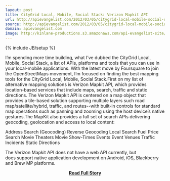 ```yaml
---
layout: post
title: CityGrid Local, Mobile, Social Stack: Verizon Mapkit API
url: http://apievangelist.com/2012/03/05/citygrid-local-mobile-social-stack-verizon-mapkit-api/
source: http://apievangelist.com/2012/03/05/citygrid-local-mobile-social-stack-verizon-mapkit-api/
domain: apievangelist.com
image: http://kinlane-productions.s3.amazonaws.com/api-evangelist-site/blog/verizon-logo.jpg
---
```

{% include JB/setup %}<p>I&rsquo;m spending more time building, what I&rsquo;ve dubbed the&nbsp;CityGrid Local, Mobile, Social Stack, a list of APIs, platforms and tools that you can use in your local-mobile applications.&nbsp;With the latest move by&nbsp;Foursquare to join the OpenStreetMaps&nbsp;movement, I&rsquo;m focused on finding the best mapping tools for the CityGrid Local, Mobile, Social Stack.First on my list of alternative mapping solutions is&nbsp;Verizon Mapkit API, which provides location-based services that include maps, search, traffic and static directions.&nbsp;The Verizon Mapkit API is centered on a map object that provides a tile-based solution supporting multiple layers such road map/satellite/hybrid, traffic, and routes--with built-in controls for standard map operations such as panning and zooming using the host device&rsquo;s native gestures.The MapKit also provides a full set of search APIs delivering geocoding, geolocation and access to local content:

Address Search (Geocoding)
Reverse Geocoding
Local Search
Fuel Price Search
Movie Theaters
Movie Show-Times
Events
Event Venues
Traffic Incidents
Static Directions

The Verizon Mapkit API does not have a web API currently, but does&nbsp;support native application development on Android, iOS, Blackberry and Brew MP platforms.</p>
<center><p><a href="http://apievangelist.com/2012/03/05/citygrid-local-mobile-social-stack-verizon-mapkit-api/" style='padding:25px; font-sze:18px; font-weight: bold;'>Read Full Story</a></p></center>
